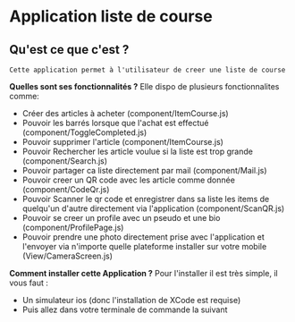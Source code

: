 # Application liste de course

## Qu'est ce que c'est ?

    Cette application permet à l'utilisateur de creer une liste de course

**Quelles sont ses fonctionnalités ?**
Elle dispo de plusieurs fonctionnalites comme:

- Créer des articles à acheter (component/ItemCourse.js)
- Pouvoir les barrés lorsque que l'achat est effectué (component/ToggleCompleted.js)
- Pouvoir supprimer l'article (component/ItemCourse.js)
- Pouvoir Rechercher les article voulue si la liste est trop grande (component/Search.js)
- Pouvoir partager ca liste directement par mail (component/Mail.js)
- Pouvoir creer un QR code avec les article comme donnée (component/CodeQr.js)
- Pouvoir Scanner le qr code et enregistrer dans sa liste les items de quelqu'un d'autre directement via l'application (component/ScanQR.js)
- Pouvoir se creer un profile avec un pseudo et une bio (component/ProfilePage.js)
- Pouvoir prendre une photo directement prise avec l'application et l'envoyer via n'importe quelle plateforme installer sur votre mobile (View/CameraScreen.js)

**Comment installer cette Application ?**
Pour l'installer il est très simple, il vous faut :

- Un simulateur ios (donc l'installation de XCode est requise)
- Puis allez dans votre terminale de commande la suivant
